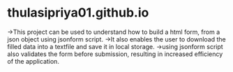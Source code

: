 # thulasipriya01.github.io
->This project can be used to understand how to build a html form, from a json object using jsonform script.
->It also enables the user to download the filled data into a textfile and save it in local storage.
->using jsonform script also validates the form before submission, resulting in increased efficiency of the application.
